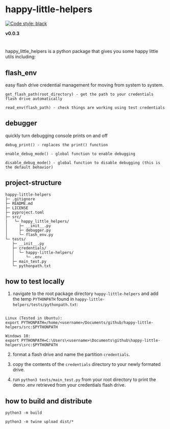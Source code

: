 # happy-little-helpers

[![Code style: black](https://img.shields.io/badge/code%20style-black-000000.svg)](https://github.com/psf/black)  

**v0.0.3**  

#

happy_little_helpers is a python package that gives you some happy little utils including:


## flash_env

easy flash drive credential management for moving from system to system.

```
get_flash_path(root_directory) - get the path to your credentials flash drive automatically 

read_env(flash_path) - check things are working using test credentials
```
## debugger

quickly turn debugging console prints on and off

```
debug_print() - replaces the print() function

enable_debug_mode() - global function to enable debugging

disable_debug_mode() - global function to disable debugging (this is the default behavior)

```


## project-structure
```
happy-little-helpers
├─ .gitignore
├─ README.md
├─ LICENSE
├─ pyproject.toml
├─ src/  
|   └─ happy_little_helpers/
│     ├─ __init__.py
│     ├─ debugger.py
│     └─ flash_env.py
└─ tests/
   ├─ __init__.py
   ├─ credentials/
   │  └─ happy-little-helpers/
   │     └─ .env
   ├─ main_test.py
   └─ pythonpath.txt

```

## how to test locally

1. navigate to the root package directory `happy-little-helpers` and add the temp `PYTHONPATH` found in `happy-little-helpers/tests/pythonpath.txt`: 

```

Linux (Tested in Ubuntu):
export PYTHONPATH=/home/<username>/Documents/github/happy-little-helpers/src:$PYTHONPATH

Windows 10:
export PYTHONPATH=C:\Users\<username>\Documents\github\happy-little-helpers\src:$PYTHONPATH
```

2. format a flash drive and name the partition `credentials`. 

3. copy the contents of the `credentials` directory to your newly formated drive.

4. run `python3 tests/main_test.py` from your root directory to print the demo .env retrieved from your credentials flash drive.

## how to build and distribute

```
python3 -m build

python3 -m twine upload dist/*
```
